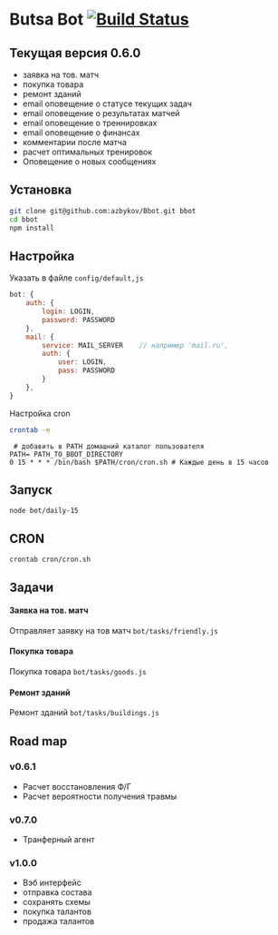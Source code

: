 Butsa Bot  [![Build Status](https://travis-ci.org/azbykov/Bbot.svg?branch=master)](https://travis-ci.org/azbykov/Bbot)
==

## Текущая версия 0.6.0
* заявка на тов. матч
* покупка товара
* ремонт зданий
* email оповещение о статусе текущих задач
* email оповещение о результатах матчей
* email оповещение о треннировках
* email оповещение о финансах
* комментарии после матча
* расчет оптимальных тренировок
* Оповещение о новых сообщениях


## Установка
```bash
git clone git@github.com:azbykov/Bbot.git bbot
cd bbot
npm install
```

## Настройка
Указать в  файле `config/default,js`

```js
bot: {
	auth: {
		login: LOGIN,
		password: PASSWORD
	},
	mail: {
		service: MAIL_SERVER	// например 'mail.ru',
		auth: {
			user: LOGIN,
			pass: PASSWORD
		}
	},
}
```

Настройка cron

```bash
crontab -e
```

```cron
 # добавить в PATH домашний каталог пользователя
PATH= PATH_TO_BBOT_DIRECTORY
0 15 * * * /bin/bash $PATH/cron/cron.sh # Каждые день в 15 часов

```


## Запуск
``
node bot/daily-15
``


## CRON
``
crontab cron/cron.sh
``

## Задачи

#### Заявка на тов. матч
Отправляет заявку на тов матч `bot/tasks/friendly.js`

#### Покупка товара
Покупка товара `bot/tasks/goods.js`

#### Ремонт зданий
Ремонт зданий `bot/tasks/buildings.js`


## Road map
### v0.6.1
* Расчет восстановления Ф/Г
* Расчет вероятности получения травмы
### v0.7.0
* Транферный агент
### v1.0.0
* Вэб интерфейс
* отправка состава
* сохранять схемы
* покупка талантов
* продажа талантов

